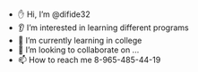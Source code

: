 - ✋ Hi, I’m @difide32
- 👂 I’m interested in learning different programs
- 🚴‍ I’m currently learning in college
- 💞️ I’m looking to collaborate on ...
- 📫 How to reach me 8-965-485-44-19

<!---
difide32/difide32 is a ✨ special ✨ repository because its `README.md` (this file) appears on your GitHub profile.
You can click the Preview link to take a look at your changes.
--->
